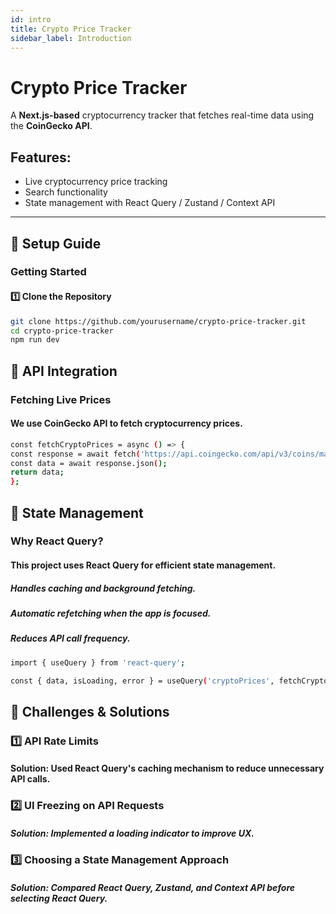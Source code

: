 ```yaml
---
id: intro
title: Crypto Price Tracker
sidebar_label: Introduction
---
```


# Crypto Price Tracker

A **Next.js-based** cryptocurrency tracker that fetches real-time data using the **CoinGecko API**.

## Features:
- Live cryptocurrency price tracking
- Search functionality
- State management with React Query / Zustand / Context API

---

## 📌 **Setup Guide**

### Getting Started

#### 1️⃣ Clone the Repository
  ```sh
git clone https://github.com/yourusername/crypto-price-tracker.git
cd crypto-price-tracker
npm run dev 
```

## 📌 **API Integration**

### Fetching Live Prices

#### We use CoinGecko API to fetch cryptocurrency prices. 
  ```sh
const fetchCryptoPrices = async () => {
  const response = await fetch('https://api.coingecko.com/api/v3/coins/markets?vs_currency=usd');
  const data = await response.json();
  return data;
};
```

## 📌 **State Management**

### Why React Query?

#### This project uses React Query for efficient state management.
##### Handles caching and background fetching.
##### Automatic refetching when the app is focused.
##### Reduces API call frequency.  
  ```sh
import { useQuery } from 'react-query';

const { data, isLoading, error } = useQuery('cryptoPrices', fetchCryptoPrices);

```


## 📌 **Challenges & Solutions**

### 1️⃣ API Rate Limits
#### Solution: Used React Query's caching mechanism to reduce unnecessary API calls.

### 2️⃣ UI Freezing on API Requests
##### Solution: Implemented a loading indicator to improve UX.

### 3️⃣ Choosing a State Management Approach
##### Solution: Compared React Query, Zustand, and Context API before selecting React Query.








